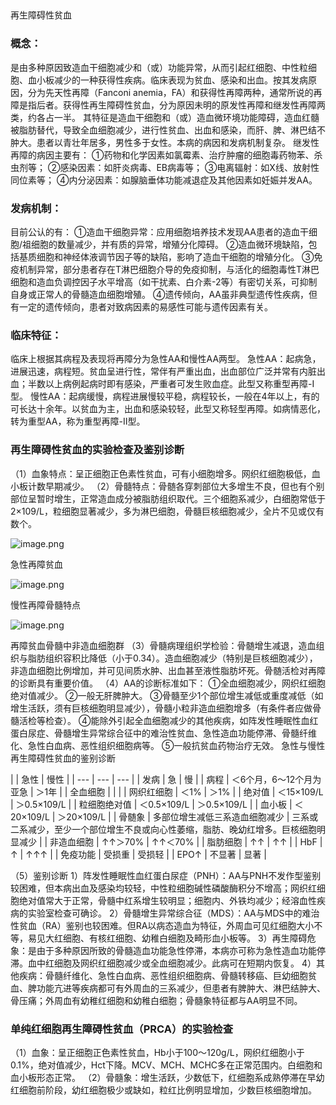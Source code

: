 ## 

再生障碍性贫血

### 概念：
是由多种原因致造血干细胞减少和（或）功能异常，从而引起红细胞、中性粒细胞、血小板减少的一种获得性疾病。临床表现为贫血、感染和出血。按其发病原因，分为先天性再障（Fanconi anemia，FA）和获得性再障两种，通常所说的再障是指后者。获得性再生障碍性贫血，分为原因未明的原发性再障和继发性再障两类，约各占一半。
其特征是造血干细胞和（或）造血微环境功能障碍，造血红髓被脂肪替代，导致全血细胞减少，进行性贫血、出血和感染，而肝、脾、淋巴结不肿大。患者以青壮年居多，男性多于女性。本病的病因和发病机制复杂。
继发性再障的病因主要有：
①药物和化学因素如氯霉素、治疗肿瘤的细胞毒药物苯、杀虫剂等；
②感染因素：如肝炎病毒、EB病毒等；
③电离辐射：如X线、放射性同位素等；
④内分泌因素：如腺脑垂体功能减退症及其他因素如妊娠并发AA。

### 发病机制：
目前公认的有：
①造血干细胞异常：应用细胞培养技术发现AA患者的造血干细胞/祖细胞的数量减少，并有质的异常，增殖分化障碍。
②造血微环境缺陷，包括基质细胞和神经体液调节因子等的缺陷，影响了造血干细胞的增殖分化。
③免疫机制异常，部分患者存在T淋巴细胞介导的免疫抑制，与活化的细胞毒性T淋巴细胞和造血负调控因子水平增高（如干扰素、白介素-2等）有密切关系，可抑制自身或正常人的骨髓造血细胞增殖。
④遗传倾向，AA虽非典型遗传性疾病，但有一定的遗传倾向，患者对致病因素的易感性可能与遗传因素有关。

### 临床特征：
临床上根据其病程及表现将再障分为急性AA和慢性AA两型。
急性AA：起病急，进展迅速，病程短。贫血呈进行性，常伴有严重出血，出血部位广泛并常有内脏出血；半数以上病例起病时即有感染，严重者可发生败血症。此型又称重型再障-Ⅰ型。
慢性AA：起病缓慢，病程进展慢较平稳，病程较长，一般在4年以上，有的可长达十余年。以贫血为主，出血和感染较轻，此型又称轻型再障。如病情恶化，转为重型AA，称为重型再障-Ⅱ型。

### 再生障碍性贫血的实验检查及鉴别诊断
（1）血象特点：呈正细胞正色素性贫血，可有小细胞增多。网织红细胞极低，血小板计数早期减少。
（2）骨髓特点：骨髄各穿刺部位大多增生不良，但也有个别部位呈暂时增生，正常造血成分被脂肪组织取代。三个细胞系减少，白细胞常低于2×109/L，粒细胞显著减少，多为淋巴细胞，骨髓巨核细胞减少，全片不见或仅有数个。

![image.png](https://cdn.nlark.com/yuque/0/2022/png/33570603/1666498177364-51130af9-288e-476c-b4f7-75f5718d7692.png#averageHue=%23b9afa5&clientId=uc57e7ac4-6010-4&crop=0&crop=0&crop=1&crop=1&from=paste&id=u8827b51f&margin=%5Bobject%20Object%5D&name=image.png&originHeight=249&originWidth=344&originalType=url&ratio=1&rotation=0&showTitle=false&size=113051&status=done&style=none&taskId=u2c371066-02c4-4321-a4fd-143f9c97d1b&title=)

急性再障贫血

![image.png](https://cdn.nlark.com/yuque/0/2022/png/33570603/1666498177415-b264cb89-0fee-4a85-891c-35d49000e10b.png#averageHue=%23b7a299&clientId=uc57e7ac4-6010-4&crop=0&crop=0&crop=1&crop=1&from=paste&id=ud117f86b&margin=%5Bobject%20Object%5D&name=image.png&originHeight=247&originWidth=340&originalType=url&ratio=1&rotation=0&showTitle=false&size=121920&status=done&style=none&taskId=u35326e5d-3167-4fa6-9955-0c0e1c52ed5&title=)

慢性再障骨髓特点

![image.png](https://cdn.nlark.com/yuque/0/2022/png/33570603/1666498177609-852212d7-38de-41ae-b837-deda2c587be4.png#averageHue=%23633b6e&clientId=uc57e7ac4-6010-4&crop=0&crop=0&crop=1&crop=1&from=paste&id=ub5f437ad&margin=%5Bobject%20Object%5D&name=image.png&originHeight=331&originWidth=449&originalType=url&ratio=1&rotation=0&showTitle=false&size=244111&status=done&style=none&taskId=uf057c336-9f61-4940-acd5-a18be37aa21&title=)

再障贫血骨髓中非造血细胞群
（3）骨髓病理组织学检验：骨髄增生减退，造血组织与脂肪组织容积比降低（小于0.34）。造血细胞减少（特别是巨核细胞减少），非造血细胞比例增加，并可见间质水肿、出血甚至液性脂肪坏死。骨髄活检对再障的诊断具有重要价值。
（4）AA的诊断标准如下：
①全血细胞减少，网织红细胞绝对值减少。
②一般无肝脾肿大。
③骨髓至少1个部位增生减低或重度减低（如增生活跃，须有巨核细胞明显减少），骨髓小粒非造血细胞增多（有条件者应做骨髓活检等检查）。
④能除外引起全血细胞减少的其他疾病，如阵发性睡眠性血红蛋白尿症、骨髓增生异常综合征中的难治性贫血、急性造血功能停滞、骨髓纤维化、急性白血病、恶性组织细胞病等。
⑤一般抗贫血药物治疗无效。
急性与慢性再生障碍性贫血的鉴别诊断 

| 
 | 急性 | 慢性 |
| --- | --- | --- |
| 发病 | 急 | 慢 |
| 病程 | ＜6个月，6～12个月为亚急 | ＞1年 |
| 全血细胞 | 
 | 
 |
| 网织红细胞 | ＜1% | ＞1% |
| 绝对值 | ＜15×109/L | ＞0.5×109/L |
| 粒细胞绝对值 | ＜0.5×109/L | ＞0.5×109/L |
| 血小板 | ＜20×109/L | ＞20×109/L |
| 骨髄象 | 多部位增生减低三系造血细胞减少 | 三系或二系减少，至少一个部位增生不良或向心性萎缩，脂肪、晚幼红增多。巨核细胞明显减少 |
| 非造血细胞 | ↑↑＞70% | ↑↑＜70% |
| 脂肪细胞 | ↑↑ | ↑↑ |
| HbF | ↑ | ↑↑↑ |
| 免疫功能 | 受损重 | 受损轻 |
| EPO↑ | 不显著 | 显著 |

（5）鉴别诊断
1）阵发性睡眠性血红蛋白尿症（PNH）：AA与PNH不发作型鉴别较困难，但本病出血及感染均较轻，中性粒细胞碱性磷酸酶积分不增高；网织红细胞绝对值常大于正常，骨髓中红系增生较明显；细胞内、外铁均减少；经溶血性疾病的实验室检查可确诊。
2）骨髓增生异常综合征（MDS）：AA与MDS中的难治性贫血（RA）鉴别也较困难。但RA以病态造血为特征，外周血可见红细胞大小不等，易见大红细胞、有核红细胞、幼稚白细胞及畸形血小板等。
3）再生障碍危象：是由于多种原因所致的骨髓造血功能急性停滞，本病亦可称为急性造血功能停滞。血中红细胞及网织红细胞减少或全血细胞减少。此病可在短期内恢复。
4）其他疾病：骨髓纤维化、急性白血病、恶性组织细胞病、骨髓转移癌、巨幼细胞贫血、脾功能亢进等疾病都可有外周血的三系减少，但患者有脾肿大、淋巴结肿大、骨压痛；外周血有幼稚红细胞和幼稚白细胞；骨髓象特征都与AA明显不同。

### 单纯红细胞再生障碍性贫血（PRCA）的实验检查
（1）血象：呈正细胞正色素性贫血，Hb小于100～120g/L，网织红细胞小于0.1%，绝对值减少，Hct下降。MCV、MCH、MCHC多在正常范围内。白细胞和血小板形态正常。
（2）骨髓象：增生活跃，少数低下，红细胞系成熟停滞在早幼红细胞前阶段，幼红细胞极少或缺如，粒红比例明显增加，少数巨核细胞增加。
